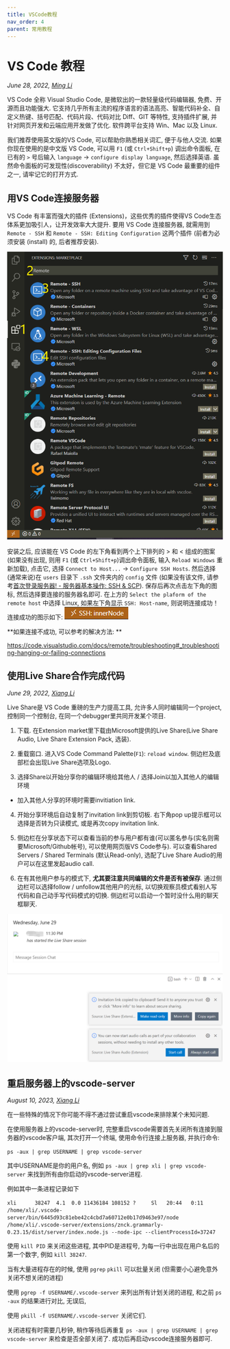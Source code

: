 ```yaml
---
title: VSCode教程
nav_order: 4
parent: 常用教程
---
```


# VS Code 教程

*June 28, 2022, [Ming Li](mailto:19300180127@fudan.edu.cn)*

VS Code 全称 Visual Studio Code, 是微软出的一款轻量级代码编辑器, 免费、开源而且功能强大. 它支持几乎所有主流的程序语言的语法高亮、智能代码补全、自定义热键、括号匹配、代码片段、代码对比 Diff、GIT 等特性, 支持插件扩展, 并针对网页开发和云端应用开发做了优化. 软件跨平台支持 Win、Mac 以及 Linux.

我们推荐使用英文版的VS Code, 可以帮助你熟悉相关词汇, 便于与他人交流. 如果你现在使用的是中文版 VS Code, 可以用 `F1` (或 `Ctrl+Shift+p`) 调出命令面板, 在已有的 `>` 号后输入 `language` $\rightarrow$ `configure display language`, 然后选择英语. 虽然命令面板的可发现性(discoverability) 不太好，但它是 VS Code 最重要的组件之一, 请牢记它的打开方式.

## 用VS Code连接服务器

VS Code 有丰富而强大的插件 (Extensions)，这些优秀的插件使得VS Code生态体系更加吸引人，让开发效率大大提升. 要用 VS Code 连接服务器, 就需用到 `Remote - SSH` 和 `Remote - SSH: Editing Configuration` 这两个插件 (前者为必须安装 (install) 的, 后者推荐安装).

![](/guide/figure/VSCode-extensions.png)

安装之后, 应该能在 VS Code 的左下角看到两个上下排列的 $>$ 和 $<$ 组成的图案 (如果没有出现, 则用 `F1` (或 `Ctrl+Shift+p`)调出命令面板, 输入 `Reload Windows` 重新加载), 点击它, 选择 `Connect to Host...` $\rightarrow$ `Configure SSH Hosts`. 然后选择(通常来说)在 `users` 目录下 `.ssh` 文件夹内的 `config` 文件 (如果没有该文件, 请参考[首次登录服务器! - 服务器基本操作: SSH & SCP](../knowledge/ssh)). 保存后再次点击左下角的图标, 然后选择要连接的服务器名即可. 在上方的 `Select the plaform of the remote host` 中选择 Linux, 如果左下角显示 `SSH: Host-name`, 则说明连接成功！连接成功的图示如下:
![](/guide/figure/VSCode-login-success.png)

**如果连接不成功, 可以参考的解决方法: **

<https://code.visualstudio.com/docs/remote/troubleshooting#_troubleshooting-hanging-or-failing-connections>


## 使用Live Share合作完成代码

*June 29, 2022, [Xiang Li](mailto:646873166@qq.com)*

Live Share是 VS Code 重磅的生产力提高工具, 允许多人同时编辑同一个project, 控制同一个控制台, 在同一个debugger里共同开发某个项目.

1. 下载. 在Extension market里下载由Microsoft提供的Live Share(Live Share Audio, Live Share Extension Pack, 选装).

2. 重载窗口. 进入VS Code Command Palette(`F1`): `reload window`. 侧边栏及底部栏会出现Live Share选项及Logo.

3. 选择Share以开始分享你的编辑环境给其他人 / 选择Join以加入其他人的编辑环境

  - 加入其他人分享的环境时需要invitiation link.

4. 开始分享环境后自动复制了invitation link到剪切板. 右下角pop up提示框可以选择是否转为只读模式, 或是再次copy invitation link.

5. 侧边栏在分享状态下可以查看当前的参与用户都有谁(可以匿名参与(实名则需要Microsoft/Github帐号), 可以使用网页版VS Code参与). 可以查看Shared Servers / Shared Terminals (默认Read-only), 选配了Live Share Audio的用户可以在这里发起audio call.

6. 在有其他用户参与的模式下, **尤其要注意共同编辑的文件是否有被保存**. 通过侧边栏可以选择follow / unfollow其他用户的光标, 以切换观察员模式看别人写代码和自己动手写代码模式的切换. 侧边栏可以启动一个暂时没什么用的聊天框聊天.

![](/guide/figure/VSCode-LiveShare.png)

## 重启服务器上的vscode-server

*August 10, 2023, [Xiang Li](mailto:646873166@qq.com)*

在一些特殊的情况下你可能不得不通过尝试重启vscode来排除某个未知问题.

在使用服务器上的vscode-server时, 完整重启vscode需要首先关闭所有连接到服务器的vscode客户端, 其次打开一个终端, 使用命令行连接上服务器, 并执行命令:

```ps -aux | grep USERNAME | grep vscode-server```

其中USERNAME是你的用户名, 例如 `ps -aux | grep xli | grep vscode-server`
来找到所有由你启动的vscode-server进程.

例如其中一条进程记录如下

```xli      38247  4.1  0.0 11436184 108152 ?     Sl   20:44   0:11 /home/xli/.vscode-server/bin/6445d93c81ebe42c4cbd7a60712e0b17d9463e97/node /home/xli/.vscode-server/extensions/znck.grammarly-0.23.15/dist/server/index.node.js --node-ipc --clientProcessId=37247```

使用 `kill PID` 来关闭这些进程, 其中PID是进程号, 为每一行中出现在用户名后的第一个数字, 例如 `kill 38247`.

当有大量进程存在的时候, 使用 `pgrep` `pkill` 可以批量关闭 (但需要小心避免意外关闭不想关闭的进程)

使用 `pgrep -f USERNAME/.vscode-server` 来列出所有计划关闭的进程, 和之前 `ps -aux` 的结果进行对比, 无误后,

使用 `pkill -f USERNAME/.vscode-server` 关闭它们.

关闭进程有时需要几秒钟, 稍作等待后再重复 `ps -aux | grep USERNAME | grep vscode-server` 来检查是否全部关闭了. 成功后再启动vscode连接服务器即可.
